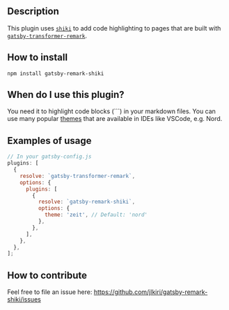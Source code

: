 ## Description

This plugin uses [`shiki`](https://github.com/octref/shiki) to add code highlighting to pages that are built with [`gatsby-transformer-remark`](https://www.gatsbyjs.org/packages/gatsby-transformer-remark/).

## How to install

`npm install gatsby-remark-shiki`

## When do I use this plugin?

You need it to highlight code blocks (```) in your markdown files. You can use many popular [themes](https://github.com/octref/shiki/blob/master/packages/themes/README.md#literal-values) that are available in IDEs like VSCode, e.g. Nord.

## Examples of usage

```javascript
// In your gatsby-config.js
plugins: [
  {
    resolve: `gatsby-transformer-remark`,
    options: {
      plugins: [
        {
          resolve: `gatsby-remark-shiki`,
          options: {
            theme: 'zeit', // Default: 'nord'
          },
        },
      ],
    },
  },
];
```

## How to contribute

Feel free to file an issue here: https://github.com/jlkiri/gatsby-remark-shiki/issues
